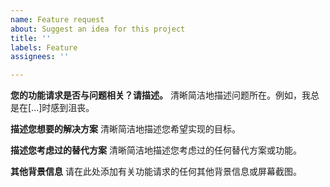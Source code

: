 ```yaml
---
name: Feature request
about: Suggest an idea for this project
title: ''
labels: Feature
assignees: ''

---
```


**您的功能请求是否与问题相关？请描述。**
清晰简洁地描述问题所在。例如，我总是在[...]时感到沮丧。

**描述您想要的解决方案**
清晰简洁地描述您希望实现的目标。

**描述您考虑过的替代方案**
清晰简洁地描述您考虑过的任何替代方案或功能。

**其他背景信息**
请在此处添加有关功能请求的任何其他背景信息或屏幕截图。
